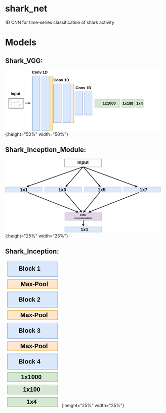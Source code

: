 # shark_net
1D CNN for time-series classification of shark activity


# Models
## Shark_VGG:<br>
![shark_vgg](https://github.com/tony-mtz/shark_net/blob/master/images/cnn_vgg.png){:height="50%" width="50%"}
<br>
## Shark_Inception_Module:<br>
![shark_incp](https://github.com/tony-mtz/shark_net/blob/master/images/incp_mod.png){:height="25%" width="25%"}
<br>
## Shark_Inception:<br>
![overlay](https://github.com/tony-mtz/shark_net/blob/master/images/incp_model.png){:height="25%" width="25%"}
